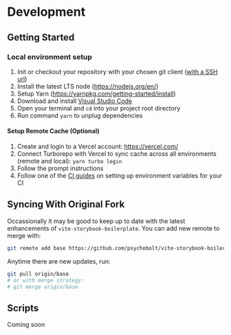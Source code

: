# Development

## Getting Started

### Local environment setup

1. Init or checkout your repository with your chosen git client ([with a SSH url](https://git-scm.com/docs/git-clone#_git_urls))
2. Install the latest LTS node (https://nodejs.org/en/)
3. Setup Yarn (https://yarnpkg.com/getting-started/install)
4. Download and install [Visual Studio Code](https://code.visualstudio.com/)
5. Open your terminal and `cd` into your project root directory
6. Run command `yarn` to unplug dependencies

#### Setup Remote Cache (Optional)

1. Create and login to a Vercel account: https://vercel.com/
2. Connect Turborepo with Vercel to sync cache across all environments (remote and local): ```yarn turbo login```
3. Follow the prompt instructions
4. Follow one of the [CI guides](https://turbo.build/repo/docs/ci) on setting up environment variables for your CI

## Syncing With Original Fork

Occassionally it may be good to keep up to date with the latest enhancements of `vite-storybook-boilerplate`. You can add new remote to merge with: 

```sh
git remote add base https://github.com/psychobolt/vite-storybook-boilerplate.git
```

Anytime there are new updates, run:
```sh
git pull origin/base 
# or with merge strategy: 
# git merge origin/base
```

## Scripts

Coming soon
